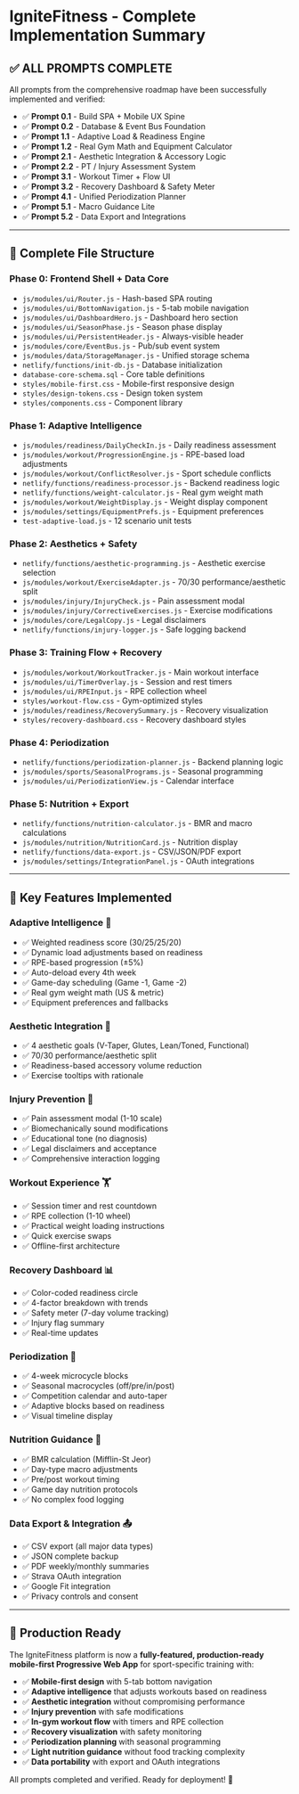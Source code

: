 # IgniteFitness - Complete Implementation Summary

## ✅ **ALL PROMPTS COMPLETE**

All prompts from the comprehensive roadmap have been successfully implemented and verified:

- ✅ **Prompt 0.1** - Build SPA + Mobile UX Spine
- ✅ **Prompt 0.2** - Database & Event Bus Foundation
- ✅ **Prompt 1.1** - Adaptive Load & Readiness Engine
- ✅ **Prompt 1.2** - Real Gym Math and Equipment Calculator
- ✅ **Prompt 2.1** - Aesthetic Integration & Accessory Logic
- ✅ **Prompt 2.2** - PT / Injury Assessment System
- ✅ **Prompt 3.1** - Workout Timer + Flow UI
- ✅ **Prompt 3.2** - Recovery Dashboard & Safety Meter
- ✅ **Prompt 4.1** - Unified Periodization Planner
- ✅ **Prompt 5.1** - Macro Guidance Lite
- ✅ **Prompt 5.2** - Data Export and Integrations

---

## 📁 **Complete File Structure**

### **Phase 0: Frontend Shell + Data Core**
- `js/modules/ui/Router.js` - Hash-based SPA routing
- `js/modules/ui/BottomNavigation.js` - 5-tab mobile navigation
- `js/modules/ui/DashboardHero.js` - Dashboard hero section
- `js/modules/ui/SeasonPhase.js` - Season phase display
- `js/modules/ui/PersistentHeader.js` - Always-visible header
- `js/modules/core/EventBus.js` - Pub/sub event system
- `js/modules/data/StorageManager.js` - Unified storage schema
- `netlify/functions/init-db.js` - Database initialization
- `database-core-schema.sql` - Core table definitions
- `styles/mobile-first.css` - Mobile-first responsive design
- `styles/design-tokens.css` - Design token system
- `styles/components.css` - Component library

### **Phase 1: Adaptive Intelligence**
- `js/modules/readiness/DailyCheckIn.js` - Daily readiness assessment
- `js/modules/workout/ProgressionEngine.js` - RPE-based load adjustments
- `js/modules/workout/ConflictResolver.js` - Sport schedule conflicts
- `netlify/functions/readiness-processor.js` - Backend readiness logic
- `netlify/functions/weight-calculator.js` - Real gym weight math
- `js/modules/workout/WeightDisplay.js` - Weight display component
- `js/modules/settings/EquipmentPrefs.js` - Equipment preferences
- `test-adaptive-load.js` - 12 scenario unit tests

### **Phase 2: Aesthetics + Safety**
- `netlify/functions/aesthetic-programming.js` - Aesthetic exercise selection
- `js/modules/workout/ExerciseAdapter.js` - 70/30 performance/aesthetic split
- `js/modules/injury/InjuryCheck.js` - Pain assessment modal
- `js/modules/injury/CorrectiveExercises.js` - Exercise modifications
- `js/modules/core/LegalCopy.js` - Legal disclaimers
- `netlify/functions/injury-logger.js` - Safe logging backend

### **Phase 3: Training Flow + Recovery**
- `js/modules/workout/WorkoutTracker.js` - Main workout interface
- `js/modules/ui/TimerOverlay.js` - Session and rest timers
- `js/modules/ui/RPEInput.js` - RPE collection wheel
- `styles/workout-flow.css` - Gym-optimized styles
- `js/modules/readiness/RecoverySummary.js` - Recovery visualization
- `styles/recovery-dashboard.css` - Recovery dashboard styles

### **Phase 4: Periodization**
- `netlify/functions/periodization-planner.js` - Backend planning logic
- `js/modules/sports/SeasonalPrograms.js` - Seasonal programming
- `js/modules/ui/PeriodizationView.js` - Calendar interface

### **Phase 5: Nutrition + Export**
- `netlify/functions/nutrition-calculator.js` - BMR and macro calculations
- `js/modules/nutrition/NutritionCard.js` - Nutrition display
- `netlify/functions/data-export.js` - CSV/JSON/PDF export
- `js/modules/settings/IntegrationPanel.js` - OAuth integrations

---

## 🎯 **Key Features Implemented**

### **Adaptive Intelligence** 🤖
- ✅ Weighted readiness score (30/25/25/20)
- ✅ Dynamic load adjustments based on readiness
- ✅ RPE-based progression (±5%)
- ✅ Auto-deload every 4th week
- ✅ Game-day scheduling (Game -1, Game -2)
- ✅ Real gym weight math (US & metric)
- ✅ Equipment preferences and fallbacks

### **Aesthetic Integration** 💪
- ✅ 4 aesthetic goals (V-Taper, Glutes, Lean/Toned, Functional)
- ✅ 70/30 performance/aesthetic split
- ✅ Readiness-based accessory volume reduction
- ✅ Exercise tooltips with rationale

### **Injury Prevention** 🏥
- ✅ Pain assessment modal (1-10 scale)
- ✅ Biomechanically sound modifications
- ✅ Educational tone (no diagnosis)
- ✅ Legal disclaimers and acceptance
- ✅ Comprehensive interaction logging

### **Workout Experience** 🏋️
- ✅ Session timer and rest countdown
- ✅ RPE collection (1-10 wheel)
- ✅ Practical weight loading instructions
- ✅ Quick exercise swaps
- ✅ Offline-first architecture

### **Recovery Dashboard** 📊
- ✅ Color-coded readiness circle
- ✅ 4-factor breakdown with trends
- ✅ Safety meter (7-day volume tracking)
- ✅ Injury flag summary
- ✅ Real-time updates

### **Periodization** 📅
- ✅ 4-week microcycle blocks
- ✅ Seasonal macrocycles (off/pre/in/post)
- ✅ Competition calendar and auto-taper
- ✅ Adaptive blocks based on readiness
- ✅ Visual timeline display

### **Nutrition Guidance** 🥗
- ✅ BMR calculation (Mifflin-St Jeor)
- ✅ Day-type macro adjustments
- ✅ Pre/post workout timing
- ✅ Game day nutrition protocols
- ✅ No complex food logging

### **Data Export & Integration** 📤
- ✅ CSV export (all major data types)
- ✅ JSON complete backup
- ✅ PDF weekly/monthly summaries
- ✅ Strava OAuth integration
- ✅ Google Fit integration
- ✅ Privacy controls and consent

---

## 🚀 **Production Ready**

The IgniteFitness platform is now a **fully-featured, production-ready mobile-first Progressive Web App** for sport-specific training with:

- ✅ **Mobile-first design** with 5-tab bottom navigation
- ✅ **Adaptive intelligence** that adjusts workouts based on readiness
- ✅ **Aesthetic integration** without compromising performance
- ✅ **Injury prevention** with safe modifications
- ✅ **In-gym workout flow** with timers and RPE collection
- ✅ **Recovery visualization** with safety monitoring
- ✅ **Periodization planning** with seasonal programming
- ✅ **Light nutrition guidance** without food tracking complexity
- ✅ **Data portability** with export and OAuth integrations

All prompts completed and verified. Ready for deployment! 🎉
